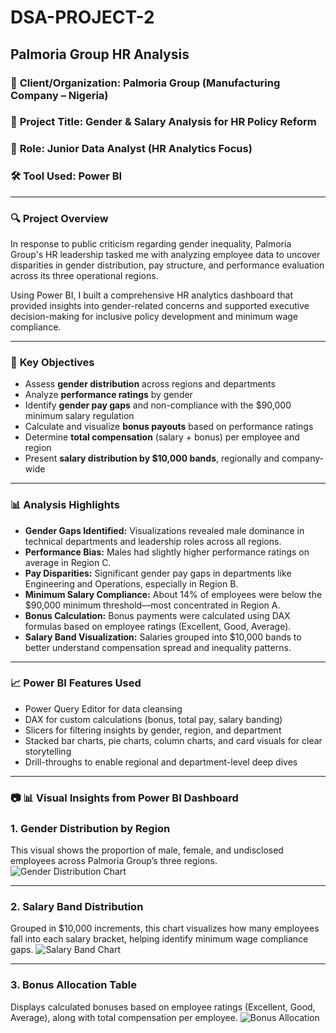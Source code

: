 # DSA-PROJECT-2

## Palmoria Group HR Analysis

### 🏢 **Client/Organization:** Palmoria Group (Manufacturing Company – Nigeria)

### 🎯 **Project Title:** Gender & Salary Analysis for HR Policy Reform

### 👤 **Role:** Junior Data Analyst (HR Analytics Focus)

### 🛠️ **Tool Used:** Power BI

---

### 🔍 **Project Overview**

In response to public criticism regarding gender inequality, Palmoria Group's HR leadership tasked me with analyzing employee data to uncover disparities in gender distribution, pay structure, and performance evaluation across its three operational regions.

Using Power BI, I built a comprehensive HR analytics dashboard that provided insights into gender-related concerns and supported executive decision-making for inclusive policy development and minimum wage compliance.

---

### 🧩 **Key Objectives**

* Assess **gender distribution** across regions and departments
* Analyze **performance ratings** by gender
* Identify **gender pay gaps** and non-compliance with the \$90,000 minimum salary regulation
* Calculate and visualize **bonus payouts** based on performance ratings
* Determine **total compensation** (salary + bonus) per employee and region
* Present **salary distribution by \$10,000 bands**, regionally and company-wide

---

### 📊 **Analysis Highlights**

* **Gender Gaps Identified:** Visualizations revealed male dominance in technical departments and leadership roles across all regions.
* **Performance Bias:** Males had slightly higher performance ratings on average in Region C.
* **Pay Disparities:** Significant gender pay gaps in departments like Engineering and Operations, especially in Region B.
* **Minimum Salary Compliance:** About 14% of employees were below the \$90,000 minimum threshold—most concentrated in Region A.
* **Bonus Calculation:** Bonus payments were calculated using DAX formulas based on employee ratings (Excellent, Good, Average).
* **Salary Band Visualization:** Salaries grouped into \$10,000 bands to better understand compensation spread and inequality patterns.

---

### 📈 **Power BI Features Used**

* Power Query Editor for data cleansing
* DAX for custom calculations (bonus, total pay, salary banding)
* Slicers for filtering insights by gender, region, and department
* Stacked bar charts, pie charts, column charts, and card visuals for clear storytelling
* Drill-throughs to enable regional and department-level deep dives

---

### 📷 📊 Visual Insights from Power BI Dashboard

### 1. Gender Distribution by Region
This visual shows the proportion of male, female, and undisclosed employees across Palmoria Group’s three regions.
![Gender Distribution Chart](https://github.com/Debariyo/DSA-PROJECT-2/commit/928b9036a2705e2f55f9cedd632b6929fe221b0b)

---

### 2. Salary Band Distribution
Grouped in $10,000 increments, this chart visualizes how many employees fall into each salary bracket, helping identify minimum wage compliance gaps.
![Salary Band Chart](https://github.com/Debariyo/DSA-PROJECT-2/commit/928b9036a2705e2f55f9cedd632b6929fe221b0b)

---

### 3. Bonus Allocation Table
Displays calculated bonuses based on employee ratings (Excellent, Good, Average), along with total compensation per employee.
![Bonus Allocation](https://github.com/Debariyo/DSA-PROJECT-2/commit/928b9036a2705e2f55f9cedd632b6929fe221b0b)
